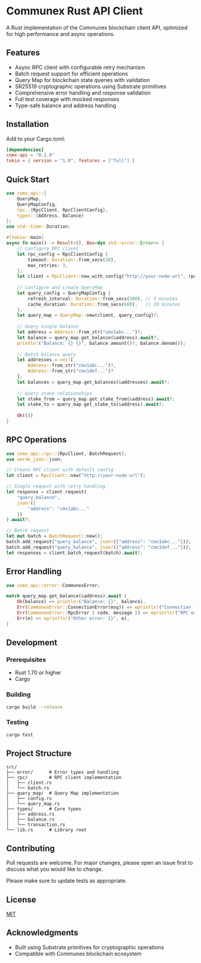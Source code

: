 # Communex Rust API Client

A Rust implementation of the Communex blockchain client API, optimized for high performance and async operations.

## Features

- Async RPC client with configurable retry mechanism
- Batch request support for efficient operations
- Query Map for blockchain state queries with validation
- SR25519 cryptographic operations using Substrate primitives
- Comprehensive error handling and response validation
- Full test coverage with mocked responses
- Type-safe balance and address handling

## Installation

Add to your Cargo.toml:

```toml
[dependencies]
comx-api = "0.1.0"
tokio = { version = "1.0", features = ["full"] }
```

## Quick Start

```rust
use comx_api::{
    QueryMap, 
    QueryMapConfig,
    rpc::{RpcClient, RpcClientConfig},
    types::{Address, Balance}
};
use std::time::Duration;

#[tokio::main]
async fn main() -> Result<(), Box<dyn std::error::Error>> {
    // Configure RPC client
    let rpc_config = RpcClientConfig {
        timeout: Duration::from_secs(30),
        max_retries: 3,
    };
    let client = RpcClient::new_with_config("http://your-node-url", rpc_config);
    
    // Configure and create QueryMap
    let query_config = QueryMapConfig {
        refresh_interval: Duration::from_secs(300), // 5 minutes
        cache_duration: Duration::from_secs(600),   // 10 minutes
    };
    let query_map = QueryMap::new(client, query_config)?;
    
    // Query single balance
    let address = Address::from_str("cmx1abc...")?;
    let balance = query_map.get_balance(&address).await?;
    println!("Balance: {} {}", balance.amount()?, balance.denom());
    
    // Batch balance query
    let addresses = vec![
        Address::from_str("cmx1abc...")?,
        Address::from_str("cmx1def...")?
    ];
    let balances = query_map.get_balances(&addresses).await?;
    
    // Query stake relationships
    let stake_from = query_map.get_stake_from(&address).await?;
    let stake_to = query_map.get_stake_to(&address).await?;
    
    Ok(())
}
```

## RPC Operations

```rust
use comx_api::rpc::{RpcClient, BatchRequest};
use serde_json::json;

// Create RPC client with default config
let client = RpcClient::new("http://your-node-url");

// Single request with retry handling
let response = client.request(
    "query_balance",
    json!({
        "address": "cmx1abc..."
    })
).await?;

// Batch request
let mut batch = BatchRequest::new();
batch.add_request("query_balance", json!({"address": "cmx1abc..."}));
batch.add_request("query_balance", json!({"address": "cmx1def..."}));
let responses = client.batch_request(batch).await?;
```

## Error Handling

```rust
use comx_api::error::CommunexError;

match query_map.get_balance(&address).await {
    Ok(balance) => println!("Balance: {}", balance),
    Err(CommunexError::ConnectionError(msg)) => eprintln!("Connection failed: {}", msg),
    Err(CommunexError::RpcError { code, message }) => eprintln!("RPC error {}: {}", code, message),
    Err(e) => eprintln!("Other error: {}", e),
}
```

## Development

### Prerequisites

- Rust 1.70 or higher
- Cargo

### Building

```bash
cargo build --release
```

### Testing

```bash
cargo test
```

## Project Structure

```
src/
├── error/      # Error types and handling
├── rpc/        # RPC client implementation
│   ├── client.rs
│   └── batch.rs
├── query_map/  # Query Map implementation
│   ├── config.rs
│   └── query_map.rs
├── types/      # Core types
│   ├── address.rs
│   ├── balance.rs
│   └── transaction.rs
└── lib.rs      # Library root
```

## Contributing

Pull requests are welcome. For major changes, please open an issue first to discuss what you would like to change.

Please make sure to update tests as appropriate.

## License

[MIT](LICENSE)

## Acknowledgments

- Built using Substrate primitives for cryptographic operations
- Compatible with Communex blockchain ecosystem


